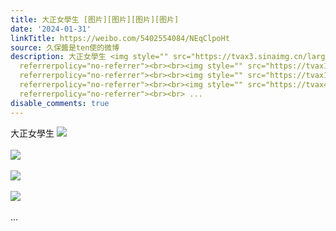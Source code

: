 ```yaml
---
title: 大正女學生 [图片][图片][图片][图片]
date: '2024-01-31'
linkTitle: https://weibo.com/5402554084/NEqClpoHt
source: 久保醬是ten使的微博
description: 大正女學生 <img style="" src="https://tvax3.sinaimg.cn/large/005TCz76gy1hmd4gre0g1j30ow0izq4m.jpg"
  referrerpolicy="no-referrer"><br><br><img style="" src="https://tvax1.sinaimg.cn/large/005TCz76gy1hmd4gru4hsj30vo0k0tb0.jpg"
  referrerpolicy="no-referrer"><br><br><img style="" src="https://tvax1.sinaimg.cn/large/005TCz76gy1hmd4gs83pxj30ok0f73zz.jpg"
  referrerpolicy="no-referrer"><br><br><img style="" src="https://tvax4.sinaimg.cn/large/005TCz76gy1hmd4gsp032j30tg0h8wfw.jpg"
  referrerpolicy="no-referrer"><br><br> ...
disable_comments: true
---
```

大正女學生 <img style="" src="https://tvax3.sinaimg.cn/large/005TCz76gy1hmd4gre0g1j30ow0izq4m.jpg" referrerpolicy="no-referrer"><br><br><img style="" src="https://tvax1.sinaimg.cn/large/005TCz76gy1hmd4gru4hsj30vo0k0tb0.jpg" referrerpolicy="no-referrer"><br><br><img style="" src="https://tvax1.sinaimg.cn/large/005TCz76gy1hmd4gs83pxj30ok0f73zz.jpg" referrerpolicy="no-referrer"><br><br><img style="" src="https://tvax4.sinaimg.cn/large/005TCz76gy1hmd4gsp032j30tg0h8wfw.jpg" referrerpolicy="no-referrer"><br><br> ...